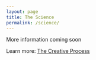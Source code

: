 ```yaml
---
layout: page
title: The Science
permalink: /science/
---
```


More information coming soon

Learn more: [The Creative Process](https://egrguric.github.io/slippages/process)
